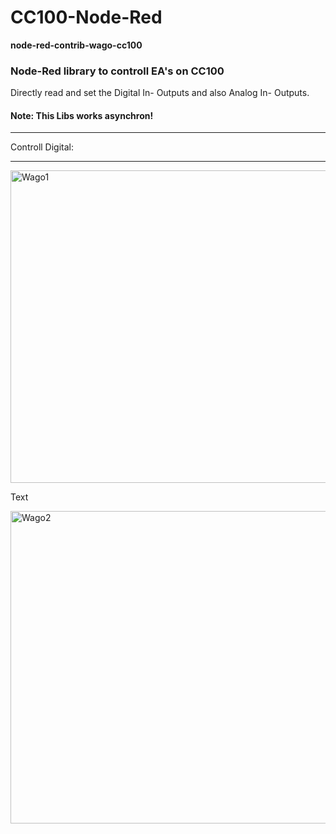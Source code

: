 # CC100-Node-Red
<b>node-red-contrib-wago-cc100</b><br/>
<H3>Node-Red library to controll EA's on CC100</H3>

Directly read and set the Digital In- Outputs and also Analog In- Outputs.<br/>
<H4>Note: This Libs works asynchron!</H4>
<hr>
Controll Digital:
<hr>
<img src="https://github.com/Helmut-Saal/CC100-Node-Red/blob/master/Digital.png" alt="Wago1" height="500px" width="10000px" align="middle">


Text


<img src="https://raw.githubusercontent.com/Helmut-Saal/CC100-Node-Red/master/Analog.png?token=GHSAT0AAAAAABQV5VCJAJRPRA5NYABBKMOCYTBEJLA" alt="Wago2" height="500px" width="10000px" align="middle">
